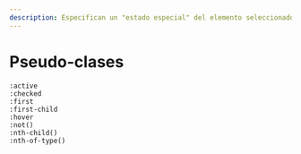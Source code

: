 ```yaml
---
description: Especifican un "estado especial" del elemento seleccionado
---
```


# Pseudo-clases

```
:active
:checked
:first
:first-child
:hover
:not()
:nth-child()
:nth-of-type()
```

